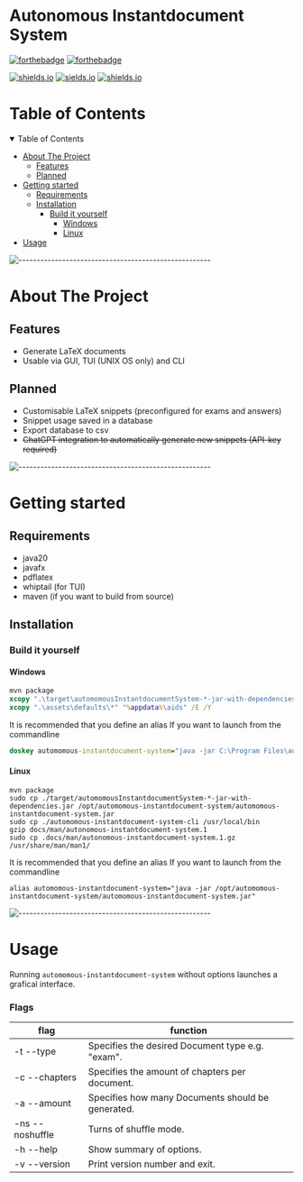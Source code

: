 # Autonomous Instantdocument System

[![forthebadge](https://forthebadge.com/images/badges/made-with-java.svg)](https://forthebadge.com)
[![forthebadge](http://forthebadge.com/images/badges/built-with-love.svg)](http://forthebadge.com)

[![shields.io](https://img.shields.io/github/license/j0giwa/automomous-instantdokument-system)](https://img.shields.io/github/license/j0giwa/automomous-instantdokument-system)
[![sields.io](https://img.shields.io/github/stars/j0giwa/automomous-instantdokument-system)](https://img.shields.io/github/stars/j0giwa/automomous-instantdokument-system)
[![shields.io](https://img.shields.io/github/issues/j0giwa/automomous-instantdokument-system)](https://img.shields.io/github/issues/j0giwa/automomous-instantdokument-system)


Table of Contents
=============================
<details open="open">
<summary>Table of Contents</summary>

- [About The Project](#About-The-Project)
    - [Features](#Features)
    - [Planned](#Planned)
- [Getting started](#Getting-started)
	- [Requirements](#Requirements)
	- [Installation](#Installation)
		- [Build it yourself](#Build-it-yourself)
			- [Windows](#Windows)
			- [Linux](#Linux)
- [Usage](#Usage)

</details>

![-----------------------------------------------------](https://raw.githubusercontent.com/andreasbm/readme/master/assets/lines/rainbow.png)

About The Project
=============================

## Features
- Generate LaTeX documents
- Usable via GUI, TUI (UNIX OS only) and CLI

## Planned
- Customisable LaTeX snippets (preconfigured for exams and answers)
- Snippet usage saved in a database
- Export database to csv
- ~~ChatGPT integration to automatically generate new snippets (API-key required)~~

![-----------------------------------------------------](https://raw.githubusercontent.com/andreasbm/readme/master/assets/lines/rainbow.png)

Getting started
=============================

## Requirements
- java20
- javafx
- pdflatex
- whiptail (for TUI)
- maven (if you want to build from source)

## Installation

### Build it yourself

#### Windows
``` bat
mvn package
xcopy ".\target\automomousInstantdocumentSystem-*-jar-with-dependencies.jar" "C:\Program Files\automomous-instantdocument-system.jar" /Y
xcopy ".\assets\defaults\*" "%appdata%\aids" /E /Y
```
It is recommended that you define an alias If you want to launch from the commandline
``` bat
doskey automomous-instantdocument-system="java -jar C:\Program Files\automomous-instantdocument-system.jar"
```

#### Linux
``` shell
mvn package
sudo cp ./target/automomousInstantdocumentSystem-*-jar-with-dependencies.jar /opt/automomous-instantdocument-system/automomous-instantdocument-system.jar
sudo cp ./automomous-instantdocument-system-cli /usr/local/bin
gzip docs/man/autonomous-instantdocument-system.1
sudo cp .docs/man/autonomous-instantdocument-system.1.gz /usr/share/man/man1/
```
It is recommended that you define an alias If you want to launch from the commandline
``` shell
alias automomous-instantdocument-system="java -jar /opt/automomous-instantdocument-system/automomous-instantdocument-system.jar"
```

![-----------------------------------------------------](https://raw.githubusercontent.com/andreasbm/readme/master/assets/lines/rainbow.png)

Usage
=============================

Running `automomous-instantdocument-system` without options launches a grafical interface.

### Flags
| flag          | function                           |
| ------------- | ---------------------------------- |
| -t --type <type> | Specifies the desired Document type e.g. "exam". |
| -c --chapters <chapters> | Specifies the amount of chapters per document. 
| -a --amount <amount> | Specifies how many Documents should be generated.
| -ns --noshuffle | Turns of shuffle mode. |
| -h --help | Show summary of options. |
| -v --version | Print version number and exit. |
